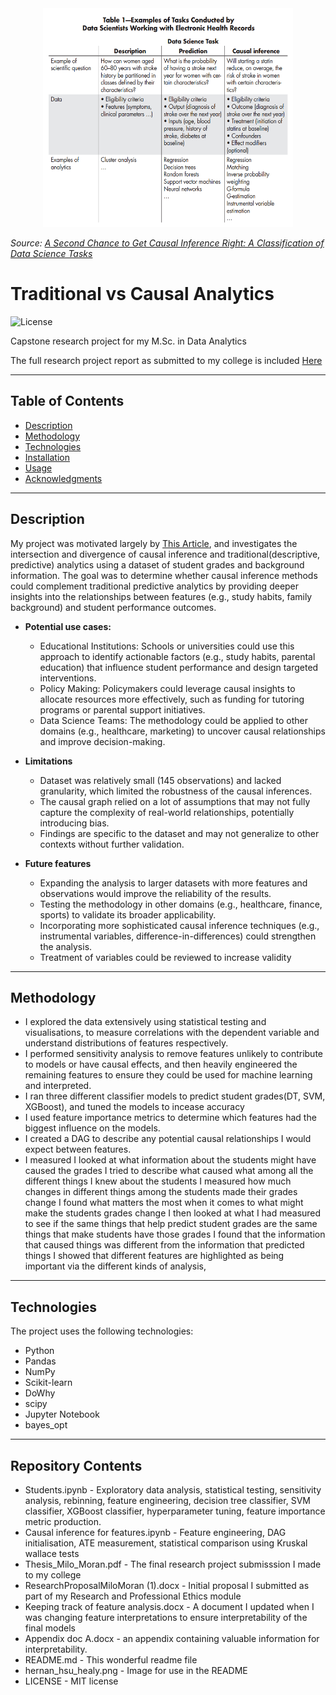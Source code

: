 <div style="text-align: center;">
  <img src="hernan_hsu_healy.png" width="400" height="350">
</div>

*Source: [A Second Chance to Get
Causal Inference Right:
A Classification of Data
Science Tasks](https://content.sph.harvard.edu/wwwhsph/sites/1268/2019/04/hernan_chance19.pdf)*

# Traditional vs Causal Analytics

![License](https://img.shields.io/badge/license-MIT-blue.svg) <!-- Update the license badge as needed -->

Capstone research project for my M.Sc. in Data Analytics

The full research project report as submitted to my college is included [Here](Thesis_Milo_Moran.pdf)

---

## Table of Contents

- [Description](#description)
- [Methodology](#methodology)
- [Technologies](#technologies)
- [Installation](#installation)
- [Usage](#usage)
- [Acknowledgments](#acknowledgments)

---

## Description

My project  was motivated largely by [This Article](https://content.sph.harvard.edu/wwwhsph/sites/1268/2019/04/hernan_chance19.pdf), and investigates the intersection and divergence of causal inference and traditional(descriptive, predictive) analytics using a dataset of student grades and background information.
The goal was to determine whether causal inference methods could complement traditional predictive analytics by providing deeper insights into
the relationships between features (e.g., study habits, family background) and student performance outcomes.

- **Potential use cases:**
  - Educational Institutions: Schools or universities could use this approach to identify actionable factors (e.g., study habits, parental education) that influence student performance and design targeted interventions.
  - Policy Making: Policymakers could leverage causal insights to allocate resources more effectively, such as funding for tutoring programs or parental support initiatives.
  - Data Science Teams: The methodology could be applied to other domains (e.g., healthcare, marketing) to uncover causal relationships and improve decision-making.

- **Limitations**  
  - Dataset was relatively small (145 observations) and lacked granularity, which limited the robustness of the causal inferences.
  - The causal graph relied on a lot of assumptions that may not fully capture the complexity of real-world relationships, potentially introducing bias.
  - Findings are specific to the dataset and may not generalize to other contexts without further validation.

- **Future features**
  - Expanding the analysis to larger datasets with more features and observations would improve the reliability of the results.
  - Testing the methodology in other domains (e.g., healthcare, finance, sports) to validate its broader applicability.
  - Incorporating more sophisticated causal inference techniques (e.g., instrumental variables, difference-in-differences) could strengthen the analysis.
  - Treatment of variables could be reviewed to increase validity
---
 
 ## Methodology
  - I explored the data extensively using statistical testing and visualisations, to measure correlations with the dependent variable and understand distributions of features respectively.
  - I performed sensitivity analysis to remove features unlikely to contribute to models or have causal effects, and then heavily engineered the remaining features to ensure they could be used for machine learning and interpreted.
  - I ran three different classifier models to predict student grades(DT, SVM, XGBoost), and tuned the models to incease accuracy
  - I used feature importance metrics to determine which features had the biggest influence on the models.
  - I created a DAG to describe any potential causal relationships I would expect between features.
  - I measured
I looked at what information about the students might have caused the grades
I tried to describe what caused what among all the different things I knew about the students
I measured how much changes in different things among the students made their grades change 
I found what matters the most when it comes to what might make the students grades change
I then looked at what I had measured to see if the same things that help predict student grades are the same things that make students have those grades
I found that the information that caused things was different from the information that predicted things
I showed that different features are highlighted as being important via the different kinds of analysis, 
---

## Technologies

The project uses the following technologies:

- Python
- Pandas
- NumPy
- Scikit-learn
- DoWhy
- scipy
- Jupyter Notebook
- bayes_opt


---
## Repository Contents

- Students.ipynb - Exploratory data analysis, statistical testing, sensitivity analysis, rebinning, feature engineering, decision tree classifier, SVM classifier, XGBoost classifier, hyperparameter tuning, feature importance metric production.
- Causal inference for features.ipynb - Feature engineering, DAG initialisation, ATE measurement, statistical comparison using Kruskal wallace tests
- Thesis_Milo_Moran.pdf - The final research project submisssion I made to my college 
- ResearchProposalMiloMoran (1).docx - Initial proposal I submitted as part of my Research and Professional Ethics module
- Keeping track of feature analysis.docx - A document I updated when I was changing feature interpretations to ensure interpretability of the final models
- Appendix doc A.docx - an appendix containing valuable information for interpretability.
- README.md - This wonderful readme file
- hernan_hsu_healy.png - Image for use in the README
- LICENSE - MIT license
